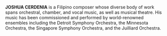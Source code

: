 **JOSHUA CERDENIA** is a Filipino composer whose diverse body of work spans orchestral, chamber, and vocal music, as well as musical theatre. His music has been commissioned and performed by world-renowned ensembles including the Detroit Symphony Orchestra, the Minnesota Orchestra, the Singapore Symphony Orchestra, and the Juilliard Orchestra.